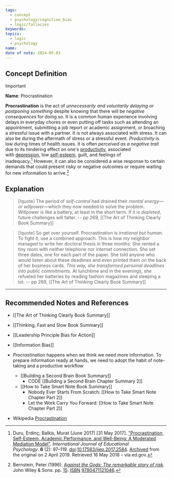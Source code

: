 ```yaml
---
tags:
  - concept
  - psychology/cognitive_bias
  - logic/fallacies
keywords: 
topics:
  - logic
  - psychology
name: 
date of note: 2024-05-03
---
```


## Concept Definition

>[!important]
>**Name**:  Procrastination
>
>**Procrastination** is the act of *unnecessarily and voluntarily delaying or postponing something* despite knowing that there will be *negative consequences* for doing so. It is a common human experience involving delays in everyday chores or even putting off tasks such as attending an appointment, submitting a job report or academic assignment, or broaching a stressful issue with a partner. It is not always associated with stress. It can also be during the aftermath of stress or a stressful event. *Productivity* is low during times of health issues. It is often *perceived as a negative trait* due to its hindering effect on one's [productivity](https://en.wikipedia.org/wiki/Productivity "Productivity"), associated with [depression](https://en.wikipedia.org/wiki/Depression_(mood) "Depression (mood)"), low [self-esteem](https://en.wikipedia.org/wiki/Self-esteem "Self-esteem"), guilt, and feelings of inadequacy.[^1] However, it can also be considered a wise response to certain demands that could present risky or negative outcomes or require waiting for new information to arrive.[^2]



## Explanation

>[!quote]
>The period of *self-control* had drained their *mental energy—or willpower*—which they now needed to solve the problem. Willpower is like a battery, at least in the short term. If it is *depleted*, future challenges will falter.
>-- pp 269, [[The Art of Thinking Clearly Book Summary]]

>[!quote]
>So get over yourself. Procrastination is *irrational but human*. To fight it, use a combined approach. This is how my neighbor managed to write her doctoral thesis in three months: She rented a tiny room with neither telephone nor internet connection. She set three dates, one for each part of the paper. She told anyone who would listen about these deadlines and even printed them on the back of her business cards. *This way, she transformed personal deadlines into public commitments.* At lunchtime and in the evenings, she refueled her batteries by reading fashion magazines and sleeping a lot.
>-- pp 269, [[The Art of Thinking Clearly Book Summary]]





-----------
##  Recommended Notes and References

- [[The Art of Thinking Clearly Book Summary]]
- [[Thinking, Fast and Slow Book Summary]]

- [[Leadership Principle Bias for Action]]
- [[Information Bias]]
- *Procrastination* happens when we think we need more information. To prepare information ready at hands, we need to adopt the habit of note-taking and a productive workflow
	- [[Building a Second Brain Book Summary]]
		- CODE [[Building a Second Brain Chapter Summary 2]]
	- [[How to Take Smart Note Book Summary]]
		- Nobody Ever Starts From Scratch: [[How to Take Smart Note Chapter Part 2]]
		- Let the Work Carry You Forward: [[How to Take Smart Note Chapter Part 2]]

- Wikipedia [Procrastination](https://en.wikipedia.org/wiki/Procrastination)






[^1]: Duru, Erdinç; Balkis, Murat (June 2017) [31 May 2017]. ["Procrastination, Self-Esteem, Academic Performance, and Well-Being: A Moderated Mediation Model"](https://eric.ed.gov/?id=EJ1146738). _International Journal of Educational Psychology_. **6** (2): 97–119. [doi](https://en.wikipedia.org/wiki/Doi_(identifier) "Doi (identifier)"):[10.17583/ijep.2017.2584](https://doi.org/10.17583%2Fijep.2017.2584). [Archived](https://web.archive.org/web/20190402072054/https://eric.ed.gov/?id=EJ1146738) from the original on 2 April 2019. Retrieved 16 May 2018 – via ed.gov.

[^2]: Bernstein, Peter (1996). [_Against the Gods: The remarkable story of risk_](https://archive.org/details/againstgodsremar00plbe). John Wiley & Sons. pp. [15](https://archive.org/details/againstgodsremar00plbe/page/n37). [ISBN](https://en.wikipedia.org/wiki/ISBN_(identifier) "ISBN (identifier)") [9780471121046](https://en.wikipedia.org/wiki/Special:BookSources/9780471121046 "Special:BookSources/9780471121046").